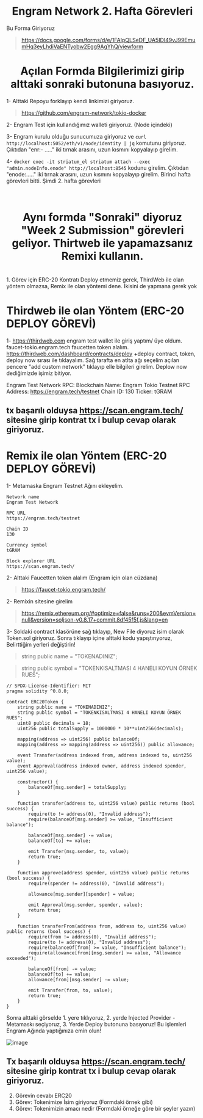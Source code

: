 <h1 align="center">Engram Network 2. Hafta Görevleri</h1>

Bu Forma Giriyoruz 

> https://docs.google.com/forms/d/e/1FAIpQLSeDF_UA5IDI49vJ99EmumHq3eyLhdiVaENTyobw2Egg9AgYhQ/viewform

<h1 align="center">Açılan Formda Bilgilerimizi girip alttaki sonraki butonuna basıyoruz.</h1>

1- Alttaki Repoyu forklayıp kendi linkimizi giriyoruz.
> https://github.com/engram-network/tokio-docker

2- Engram Test için kullandığımız walleti giriyoruz. (Node içindeki)

3- Engram kurulu olduğu sunucumuza giriyoruz ve ``` curl http://localhost:5052/eth/v1/node/identity | jq ``` komutunu giriyoruz. Çıktıdan "enr:- ....." iki tırnak arasını, uzun kısmını kopyalayıp girelim.

4- ``` docker exec -it striatum_el striatum attach --exec "admin.nodeInfo.enode" http://localhost:8545 ``` kodunu girelim. Çıktıdan "enode:....." iki tırnak arasını, uzun kısmını kopyalayıp girelim.
Birinci hafta görevleri bitti. Şimdi 2. hafta görevleri

<br> 

<h1 align="center">Aynı formda "Sonraki" diyoruz "Week 2 Submission" görevleri geliyor. Thirtweb ile yapamazsanız Remixi kullanın.</h1>

<br>
1. Görev için ERC-20 Kontratı Deploy etmemiz gerek, ThirdWeb ile olan yöntem olmazsa, Remix ile olan yöntemi dene. İkisini de yapmana gerek yok

# Thirdweb ile olan Yöntem (ERC-20 DEPLOY GÖREVİ)

1- https://thirdweb.com engram test wallet ile giriş yaptım/ üye oldum. 
faucet-tokio.engram.tech faucetten token alalım.
https://thirdweb.com/dashboard/contracts/deploy +deploy contract, token, deploy now sırası ile tıklayalım. Sağ tarafta en atlta ağı seçelim açılan pencere "add custom network" tıklayıp elle bilgileri girelim. Deplow now dediğimizde işimiz bitiyor.

Engram Test Network RPC:
Blockchain Name: Engram Tokio Testnet
RPC Address: https://engram.tech/testnet
Chain ID: 130
Ticker: tGRAM

## tx başarılı olduysa https://scan.engram.tech/ sitesine girip kontrat tx i bulup cevap olarak giriyoruz.

# Remix ile olan Yöntem (ERC-20 DEPLOY GÖREVİ)

1- Metamaska Engram Testnet Ağını ekleyelim.
```
Network name
Engram Test Network

RPC URL
https://engram.tech/testnet

Chain ID
130

Currency symbol
tGRAM

Block explorer URL
https://scan.engram.tech/
```
2- Alttaki Faucetten token alalım (Engram için olan cüzdana)
> https://faucet-tokio.engram.tech/

2- Remixin sitesine girelim
>https://remix.ethereum.org/#optimize=false&runs=200&evmVersion=null&version=soljson-v0.8.17+commit.8df45f5f.js&lang=en

3- Soldaki contract klasörüne sağ tıklayıp, New File diyoruz isim olarak Token.sol giriyoruz. Sonra tıklayıp içine alttaki kodu yapıştırıyoruz, Belirttiğim yerleri değiştirin!

> string public name = "TOKENADINIZ";

> string public symbol = "TOKENKISALTMASI 4 HANELI KOYUN ÖRNEK RUES";
```
// SPDX-License-Identifier: MIT
pragma solidity ^0.8.0;

contract ERC20Token {
    string public name = "TOKENADINIZ";
    string public symbol = "TOKENKISALTMASI 4 HANELI KOYUN ÖRNEK RUES";
    uint8 public decimals = 18;
    uint256 public totalSupply = 1000000 * 10**uint256(decimals);

    mapping(address => uint256) public balanceOf;
    mapping(address => mapping(address => uint256)) public allowance;

    event Transfer(address indexed from, address indexed to, uint256 value);
    event Approval(address indexed owner, address indexed spender, uint256 value);

    constructor() {
        balanceOf[msg.sender] = totalSupply;
    }

    function transfer(address to, uint256 value) public returns (bool success) {
        require(to != address(0), "Invalid address");
        require(balanceOf[msg.sender] >= value, "Insufficient balance");

        balanceOf[msg.sender] -= value;
        balanceOf[to] += value;

        emit Transfer(msg.sender, to, value);
        return true;
    }

    function approve(address spender, uint256 value) public returns (bool success) {
        require(spender != address(0), "Invalid address");

        allowance[msg.sender][spender] = value;

        emit Approval(msg.sender, spender, value);
        return true;
    }

    function transferFrom(address from, address to, uint256 value) public returns (bool success) {
        require(from != address(0), "Invalid address");
        require(to != address(0), "Invalid address");
        require(balanceOf[from] >= value, "Insufficient balance");
        require(allowance[from][msg.sender] >= value, "Allowance exceeded");

        balanceOf[from] -= value;
        balanceOf[to] += value;
        allowance[from][msg.sender] -= value;

        emit Transfer(from, to, value);
        return true;
    }
}
```
Sonra alttaki görselde 1. yere tıklıyoruz, 2. yerde Injected Provider - Metamaskı seçiyoruz, 3. Yerde Deploy butonuna basıyoruz! Bu işlemleri Engram Ağında yaptığınıza emin olun!

![image](https://github.com/ruesandora/Engram/assets/76253089/fadbf2ac-37f2-4d31-a16d-921c1046042e)

## Tx başarılı olduysa https://scan.engram.tech/ sitesine girip kontrat tx i bulup cevap olarak giriyoruz.

2. Görevin cevabı ERC20
3. Görev: Tokenimize İsim giriyoruz (Formdaki örnek gibi)
4. Görev: Tokenimizin amacı nedir (Formdaki örneğe göre bir şeyler yazın)

